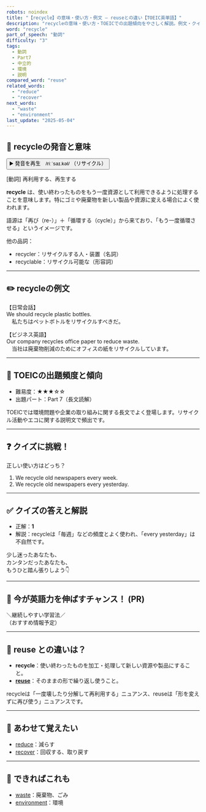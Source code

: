 ```yaml
---
robots: noindex
title: "【recycle】の意味・使い方・例文 ― reuseとの違い【TOEIC英単語】"
description: "recycleの意味・使い方・TOEICでの出題傾向をやさしく解説。例文・クイズ付きでreuseとの違いもわかりやすく学べます。"
word: "recycle"
part_of_speech: "動詞"
difficulty: "3"
tags:
  - 動詞
  - Part7
  - 中立的
  - 環境
  - 説明
compared_word: "reuse"
related_words:
  - "reduce"
  - "recover"
next_words:
  - "waste"
  - "environment"
last_update: "2025-05-04"
---
```


## 🔰 recycleの発音と意味

<button class="play-audio" onclick="playTTS('recycle')">
  <span class="play-audio-main">
    ▶️ 発音を再生　/riːˈsaɪ.kəl/
  </span>
  <span class="play-audio-sub">
    （リサイクル）
  </span>
</button>

[動詞] 再利用する、再生する

**recycle** は、使い終わったものをもう一度資源として利用できるように処理することを意味します。特にゴミや廃棄物を新しい製品や資源に変える場合によく使われます。

語源は「再び（re-）」＋「循環する（cycle）」から来ており、「もう一度循環させる」というイメージです。

他の品詞：  
- recycler：リサイクルする人・装置（名詞）
- recyclable：リサイクル可能な（形容詞）

---

## ✏️ recycleの例文

【日常会話】  
We should recycle plastic bottles.  
　私たちはペットボトルをリサイクルすべきだ。

【ビジネス英語】  
Our company recycles office paper to reduce waste.  
　当社は廃棄物削減のためにオフィスの紙をリサイクルしています。

---

## 🎯 TOEICの出題頻度と傾向

- 難易度：★★★☆☆
- 出題パート：Part 7（長文読解）

TOEICでは環境問題や企業の取り組みに関する長文でよく登場します。リサイクル活動やエコに関する説明文で頻出です。

---

## ❓ クイズに挑戦！

正しい使い方はどっち？

1. We recycle old newspapers every week.  
2. We recycle old newspapers every yesterday.

---

## ✅ クイズの答えと解説

- 正解：**1**
- 解説：recycleは「毎週」などの頻度とよく使われ、「every yesterday」は不自然です。

少し迷ったあなたも、  
カンタンだったあなたも、  
もうひと踏ん張りしよう👇️

---

## 🚀 今が英語力を伸ばすチャンス！ (PR)

<div class="info-center">
＼継続しやすい学習法／<br>  
（おすすめ情報予定）
</div>

---

## 🤔  reuse との違いは？

- **recycle**：使い終わったものを加工・処理して新しい資源や製品にすること。
- **[reuse](/word/reuse/)**：そのままの形で繰り返し使うこと。

recycleは「一度壊したり分解して再利用する」ニュアンス、reuseは「形を変えずに再び使う」ニュアンスです。

---

## 🧩 あわせて覚えたい

- [reduce](/word/reduce/)：減らす
- [recover](/word/recover/)：回収する、取り戻す

---

## 📖 できればこれも

- [waste](/word/waste/)：廃棄物、ごみ
- [environment](/word/environment/)：環境

<!-- cvid: aid04_bid09 -->
